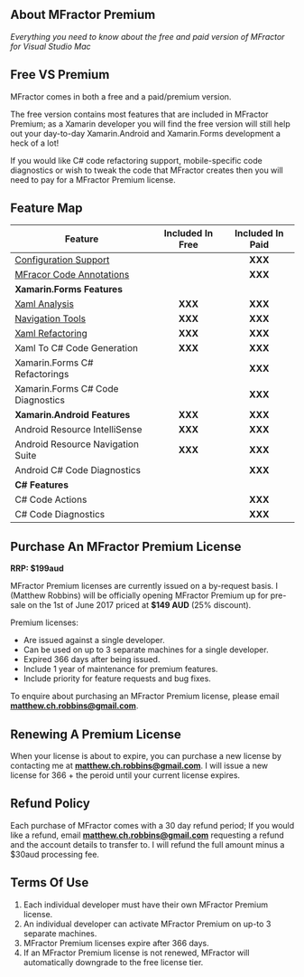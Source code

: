 ## About MFractor Premium

*Everything you need to know about the free and paid version of MFractor for Visual Studio Mac*

## Free VS Premium

MFractor comes in both a free and a paid/premium version.

The free version contains most features that are included in MFractor Premium; as a Xamarin developer you will find the free version will still help out your day-to-day Xamarin.Android and Xamarin.Forms development a heck of a lot!

If you would like C# code refactoring support, mobile-specific code diagnostics or wish to tweak the code that MFractor creates then you will need to pay for a MFractor Premium license.

## Feature Map

| Feature | Included In Free | Included In Paid |
|------|:----:|:-----------:|
| [Configuration Support](/configuration.md) |  | **XXX** |
| [MFracor Code Annotations](/annotations.md) |  | **XXX** |
| **Xamarin.Forms Features** |  |  |
| [Xaml Analysis](/code-analysis/xaml.md) |  **XXX** | **XXX** |
| [Navigation Tools](/xamarin-forms/navigation.md) |  **XXX** | **XXX** |
| [Xaml Refactoring](/code-actions/xaml/refactor.md) |  **XXX** | **XXX** |
| Xaml To C# Code Generation |  **XXX** | **XXX** |
| Xamarin.Forms C# Refactorings |   | **XXX** |
| Xamarin.Forms C# Code Diagnostics |   | **XXX** |
| **Xamarin.Android Features** | **XXX** | **XXX** |
| Android Resource IntelliSense | **XXX** | **XXX** |
| Android Resource Navigation Suite | **XXX** | **XXX** |
| Android C# Code Diagnostics |  | **XXX** |
| **C# Features** |  |  |
| C# Code Actions |  | **XXX** |
| C# Code Diagnostics |  | **XXX** |

## Purchase An MFractor Premium License

**RRP: $199aud**

MFractor Premium licenses are currently issued on a by-request basis. I (Matthew Robbins) will be officially opening MFractor Premium up for pre-sale on the 1st of June 2017 priced at **$149 AUD** (25% discount).

Premium licenses:

 * Are issued against a single developer.
 * Can be used on up to 3 separate machines for a single developer.
 * Expired 366 days after being issued.
 * Include 1 year of maintenance for premium features.
 * Include priority for feature requests and bug fixes.

To enquire about purchasing an MFractor Premium license, please email **matthew.ch.robbins@gmail.com**.

## Renewing A Premium License

When your license is about to expire, you can purchase a new license by contacting me at **matthew.ch.robbins@gmail.com**. I will issue a new license for 366 + the peroid until your current license expires.



## Refund Policy

Each purchase of MFractor comes with a 30 day refund period; If you would like a refund, email **matthew.ch.robbins@gmail.com** requesting a refund and the account details to transfer to. I will refund the full amount minus a $30aud processing fee.

## Terms Of Use

 1. Each individual developer must have their own MFractor Premium license.
 2. An individual developer can activate MFractor Premium on up-to 3 separate machines.
 3. MFractor Premium licenses expire after 366 days.
 4. If an MFractor Premium license is not renewed, MFractor will automatically downgrade to the free license tier.

